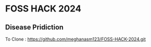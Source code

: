 # FOSS HACK 2024
## Disease Pridiction

To Clone : https://github.com/meghanasm123/FOSS-HACK-2024.git
    
